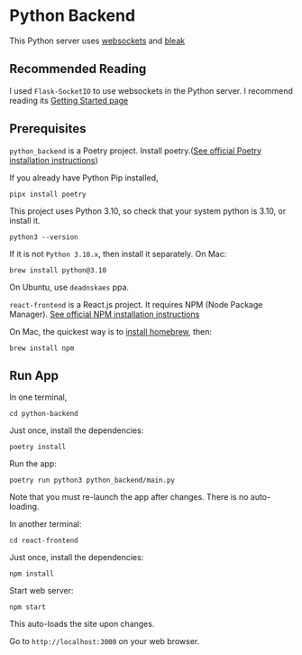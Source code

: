 # Python Backend

This Python server uses [websockets](https://websockets.readthedocs.io/en/stable/) and [bleak](https://bleak.readthedocs.io/en/latest/)

## Recommended Reading

I used `Flask-SocketIO` to use websockets in the Python server. I recommend reading its [Getting Started page](https://flask-socketio.readthedocs.io/en/latest/getting_started.html)

## Prerequisites

`python_backend` is a Poetry project. Install poetry.([See official Poetry installation instructions](https://python-poetry.org/docs/))

If you already have Python Pip installed,
```
pipx install poetry
```

This project uses Python 3.10, so check that your system python is 3.10, or install it.
```
python3 --version
```
If it is not `Python 3.10.x`, then install it separately. On Mac:
```
brew install python@3.10
```
On Ubuntu, use `deadnskaes` ppa.

`react-frontend` is a React.js project. It requires NPM (Node Package Manager). [See official NPM installation instructions](https://docs.npmjs.com/downloading-and-installing-node-js-and-npm)

On Mac, the quickest way is to [install homebrew](https://brew.sh/), then:
```
brew install npm
```

## Run App

In one terminal,
```
cd python-backend
```

Just once, install the dependencies:
```
poetry install
```

Run the app:
```
poetry run python3 python_backend/main.py
```
Note that you must re-launch the app after changes. There is no auto-loading.

In another terminal:
```
cd react-frontend
```

Just once, install the dependencies:
```
npm install
```

Start web server:
```
npm start
```
This auto-loads the site upon changes.

Go to `http://localhost:3000` on your web browser.